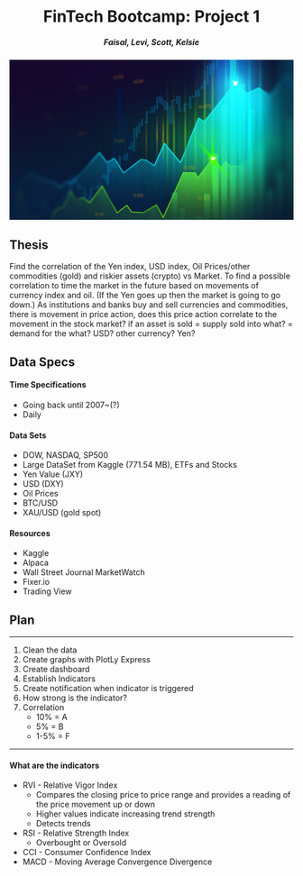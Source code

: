 # <center> FinTech Bootcamp: Project 1</center>
##### <center>*Faisal, Levi, Scott, Kelsie*</center>

![readmeimage](Images/readmeimage.jpeg)


## Thesis

Find the correlation of the Yen index, USD index, Oil Prices/other commodities (gold) and riskier assets (crypto) vs Market. To find a possible correlation to time the market in the future based on movements of currency index and oil.  (If the Yen goes up then the market is going to go down.)  As institutions and banks buy and sell currencies and commodities, there is movement in price action, does this price action correlate to the movement in the stock market?
if an asset is sold = supply
sold into what? = demand for the what?  USD? other currency? Yen?

## Data Specs
#### Time Specifications
* Going back until 2007~(?)
* Daily

#### Data Sets
* DOW, NASDAQ, SP500
* Large DataSet from Kaggle (771.54 MB), ETFs and Stocks 
* Yen Value (JXY)
* USD (DXY)
* Oil Prices
* BTC/USD
* XAU/USD (gold spot)

#### Resources
* Kaggle
* Alpaca
* Wall Street Journal MarketWatch
* Fixer.io
* Trading View


## Plan
------------
1. Clean the data
2. Create graphs with PlotLy Express
3. Create dashboard
4. Establish Indicators
5. Create notification when indicator is triggered
6. How strong is the indicator?
7. Correlation
    * 10% = A
    * 5%  = B
    * 1-5% = F
----

#### What are the indicators
* RVI - Relative Vigor Index
    * Compares the closing price to price range and provides a reading of the price movement up or down
    * Higher values indicate increasing trend strength
    * Detects trends
* RSI - Relative Strength Index
    * Overbought or Oversold
* CCI - Consumer Confidence Index
* MACD - Moving Average Convergence Divergence


